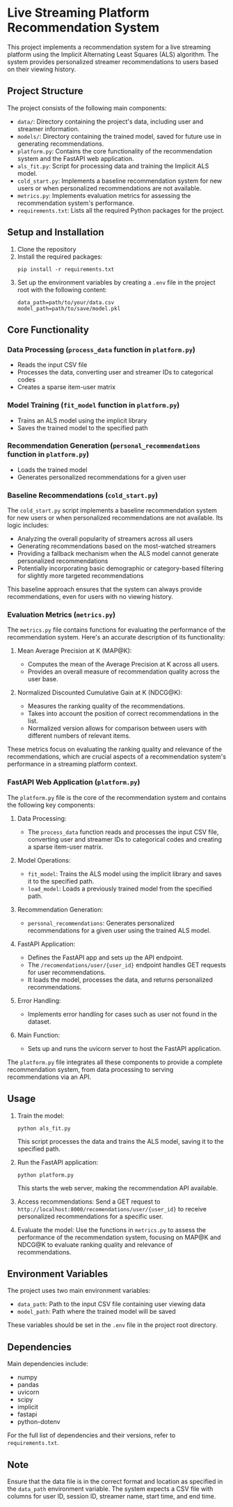 # Live Streaming Platform Recommendation System

This project implements a recommendation system for a live streaming platform using the Implicit Alternating Least Squares (ALS) algorithm. The system provides personalized streamer recommendations to users based on their viewing history.

## Project Structure

The project consists of the following main components:

- `data/`: Directory containing the project's data, including user and streamer information.
- `models/`: Directory containing the trained model, saved for future use in generating recommendations.
- `platform.py`: Contains the core functionality of the recommendation system and the FastAPI web application.
- `als_fit.py`: Script for processing data and training the Implicit ALS model.
- `cold_start.py`: Implements a baseline recommendation system for new users or when personalized recommendations are not available.
- `metrics.py`: Implements evaluation metrics for assessing the recommendation system's performance.
- `requirements.txt`: Lists all the required Python packages for the project.

## Setup and Installation

1. Clone the repository
2. Install the required packages:
   ```
   pip install -r requirements.txt
   ```
3. Set up the environment variables by creating a `.env` file in the project root with the following content:
   ```
   data_path=path/to/your/data.csv
   model_path=path/to/save/model.pkl
   ```

## Core Functionality

### Data Processing (`process_data` function in `platform.py`)

- Reads the input CSV file
- Processes the data, converting user and streamer IDs to categorical codes
- Creates a sparse item-user matrix

### Model Training (`fit_model` function in `platform.py`)

- Trains an ALS model using the implicit library
- Saves the trained model to the specified path

### Recommendation Generation (`personal_recommendations` function in `platform.py`)

- Loads the trained model
- Generates personalized recommendations for a given user

### Baseline Recommendations (`cold_start.py`)

The `cold_start.py` script implements a baseline recommendation system for new users or when personalized recommendations are not available. Its logic includes:

- Analyzing the overall popularity of streamers across all users
- Generating recommendations based on the most-watched streamers
- Providing a fallback mechanism when the ALS model cannot generate personalized recommendations
- Potentially incorporating basic demographic or category-based filtering for slightly more targeted recommendations

This baseline approach ensures that the system can always provide recommendations, even for users with no viewing history.

### Evaluation Metrics (`metrics.py`)

The `metrics.py` file contains functions for evaluating the performance of the recommendation system. Here's an accurate description of its functionality:

1. Mean Average Precision at K (MAP@K):
   - Computes the mean of the Average Precision at K across all users.
   - Provides an overall measure of recommendation quality across the user base.

2. Normalized Discounted Cumulative Gain at K (NDCG@K):
   - Measures the ranking quality of the recommendations.
   - Takes into account the position of correct recommendations in the list.
   - Normalized version allows for comparison between users with different numbers of relevant items.

These metrics focus on evaluating the ranking quality and relevance of the recommendations, which are crucial aspects of a recommendation system's performance in a streaming platform context.

### FastAPI Web Application (`platform.py`)

The `platform.py` file is the core of the recommendation system and contains the following key components:

1. Data Processing:
   - The `process_data` function reads and processes the input CSV file, converting user and streamer IDs to categorical codes and creating a sparse item-user matrix.

2. Model Operations:
   - `fit_model`: Trains the ALS model using the implicit library and saves it to the specified path.
   - `load_model`: Loads a previously trained model from the specified path.

3. Recommendation Generation:
   - `personal_recommendations`: Generates personalized recommendations for a given user using the trained ALS model.

4. FastAPI Application:
   - Defines the FastAPI app and sets up the API endpoint.
   - The `/recomendations/user/{user_id}` endpoint handles GET requests for user recommendations.
   - It loads the model, processes the data, and returns personalized recommendations.

5. Error Handling:
   - Implements error handling for cases such as user not found in the dataset.

6. Main Function:
   - Sets up and runs the uvicorn server to host the FastAPI application.

The `platform.py` file integrates all these components to provide a complete recommendation system, from data processing to serving recommendations via an API.

## Usage

1. Train the model:
   ```
   python als_fit.py
   ```
   This script processes the data and trains the ALS model, saving it to the specified path.

2. Run the FastAPI application:
   ```
   python platform.py
   ```
   This starts the web server, making the recommendation API available.

3. Access recommendations:
   Send a GET request to `http://localhost:8000/recomendations/user/{user_id}` to receive personalized recommendations for a specific user.

4. Evaluate the model:
   Use the functions in `metrics.py` to assess the performance of the recommendation system, focusing on MAP@K and NDCG@K to evaluate ranking quality and relevance of recommendations.

## Environment Variables

The project uses two main environment variables:

- `data_path`: Path to the input CSV file containing user viewing data
- `model_path`: Path where the trained model will be saved

These variables should be set in the `.env` file in the project root directory.

## Dependencies

Main dependencies include:
- numpy
- pandas
- uvicorn
- scipy
- implicit
- fastapi
- python-dotenv

For the full list of dependencies and their versions, refer to `requirements.txt`.

## Note

Ensure that the data file is in the correct format and location as specified in the `data_path` environment variable. The system expects a CSV file with columns for user ID, session ID, streamer name, start time, and end time.
